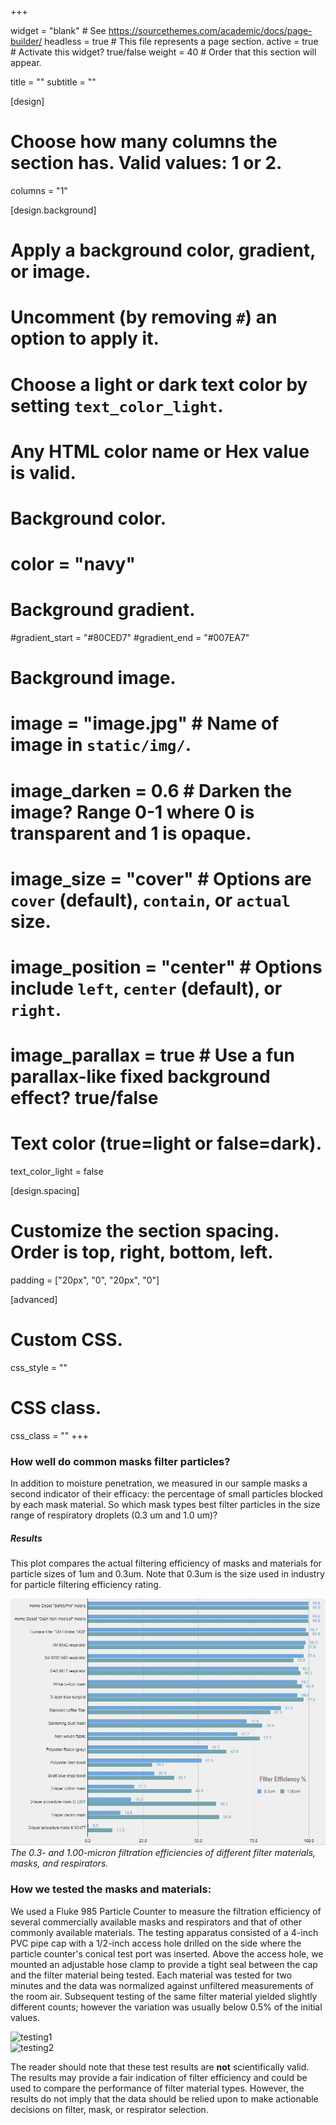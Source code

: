 +++

widget = "blank"  # See https://sourcethemes.com/academic/docs/page-builder/
headless = true  # This file represents a page section.
active = true  # Activate this widget? true/false
weight = 40  # Order that this section will appear.

title = ""
subtitle = ""

[design]
  # Choose how many columns the section has. Valid values: 1 or 2.
  columns = "1"

[design.background]
  # Apply a background color, gradient, or image.
  #   Uncomment (by removing `#`) an option to apply it.
  #   Choose a light or dark text color by setting `text_color_light`.
  #   Any HTML color name or Hex value is valid.

  # Background color.
  # color = "navy"
  
  # Background gradient.
  #gradient_start = "#80CED7"
  #gradient_end = "#007EA7"
  
  # Background image.
  # image = "image.jpg"  # Name of image in `static/img/`.
  # image_darken = 0.6  # Darken the image? Range 0-1 where 0 is transparent and 1 is opaque.
  # image_size = "cover"  #  Options are `cover` (default), `contain`, or `actual` size.
  # image_position = "center"  # Options include `left`, `center` (default), or `right`.
  # image_parallax = true  # Use a fun parallax-like fixed background effect? true/false
  
  # Text color (true=light or false=dark).
  text_color_light = false

[design.spacing]
  # Customize the section spacing. Order is top, right, bottom, left.
  padding = ["20px", "0", "20px", "0"]

[advanced]
 # Custom CSS. 
 css_style = ""
 
 # CSS class.
 css_class = ""
+++

<div class="container-fluid">
  <div class="row">
    <div class="col-xs-12 col-sm-12 col-md-12 col-lg-12 col-xl-12">
      <h3>How well do common masks filter particles?</h3>
      <p class="text-left">In addition to moisture penetration, we measured in our sample masks a second indicator of their efficacy: the percentage of small particles blocked by each mask material. So which mask types best filter particles in the size range of respiratory droplets (0.3 um and 1.0 um)?</p>
      <h5>Results</h5>
      <p> This plot compares the actual filtering efficiency of masks and materials for particle sizes of 1um and 0.3um.  Note that 0.3um is the size used in industry for particle filtering efficiency rating. </p>
    </div>
  </div>
  <div class="row align-items-center mt-4">
    <div class="col-xs-12 col-sm-12 col-md-12 col-lg-10 col-xl-9 mx-auto d-block float-xs-none">
       <img class="img-responsive" src="https://github.com/dickansj/MasterYourPPE/blob/master/assets/images/testing/Chart%20of%20filter%20efficiency%20%2005.JPG?raw=true" alt="Comparison of Filtration Efficiencies">
    </div>
  </div>
  <div class="row justify-content-center">
    <div class="col-xs-12 col-sm-12 col-md-12 col-lg-10 col-xl-9 mb-4>
      <p class="text-justify"><em>The 0.3- and 1.00-micron filtration efficiencies of different filter materials, masks, and respirators.</em></p>
    </div>
  </div>
  <div class="row align-items-left">
    <div class="col-xs-12 col-sm-12 col-md-12 col-lg-12 col-xl-12">
      <h3>How we tested the masks and materials:</h3>
    </div>
  </div>
  <div class="row align-items-center justify-content-around">
    <div class="col-xs-12 col-sm-12 col-md-8 col-lg-8 col-xl-8">
      <p class="text-left">We used a Fluke 985 Particle Counter to measure the filtration efficiency of several commercially available masks and respirators and that of other commonly available materials.  The testing apparatus consisted of a 4-inch PVC pipe cap with a 1/2-inch access hole drilled on the side where the particle counter's conical test port was inserted.  Above the access hole, we mounted an adjustable hose clamp to provide a tight seal between the cap and the filter material being tested.  Each material was tested for two minutes and the data was normalized against unfiltered measurements of the room air.  Subsequent testing of the same filter material yielded slightly different counts; however the variation was usually below 0.5% of the initial values.</p>
    </div>
    <div class="col-xs-12 col-sm-12 col-md-4 col-lg-4 col-xl-4 order-xs-last order-sm-last order-md-first order-lg-first order-xl-first my-4" style="max-width:288px;">
      <img class="img-fluid" src="https://i.imgur.com/zRnrI99.png" alt="testing1">
    </div>
  </div>
  <div class="row align-items-center justify-content-around">
    <div class="col-xs-12 col-sm-12 col-md-4 col-lg-4 col-xl-4 my-4" style="max-width:288px;">
      <img class="img-fluid" src="https://i.imgur.com/wGjUPlB.png" alt="testing2">
    </div>
    <div class="col-xs-12 col-sm-12 col-md-8 col-lg-8 col-xl-8">
      <p class="text-left">The reader should note that these test results are <b>not</b> scientifically valid.  The results may provide a fair indication of filter efficiency and could be used to compare the performance of filter material types. However, the results do not imply that the data should be relied upon to make actionable decisions on filter, mask, or respirator selection.</p>    
    </div>
  </div>

</div>

